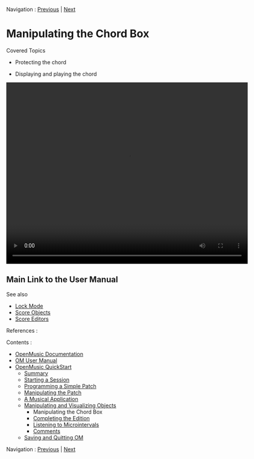 Navigation : [Previous](5_CompletEdition "page
précédente\(Manipulating and Visualizing Objects\)") | [Next](5bComplete "Next\(Completing the Edition\)")


# Manipulating the Chord Box

Covered Topics

  * Protecting the chord

  * Displaying and playing the chord 
  
<video width="640" height="480" controls>
  <source src="../videos/5aChord.mp4" type="video/mp4">
</video>
  

## Main Link to the User Manual

See also

  * [Lock Mode](LockMode)
  * [Score Objects](ScoreObjects)
  * [Score Editors](ScoreEditors)

References :

Contents :

  * [OpenMusic Documentation](OM-Documentation)
  * [OM User Manual](OM-User-Manual)
  * [OpenMusic QuickStart](QuickStart-Chapters)
    * [Summary](Intro_1)
    * [Starting a Session](1_StartSession)
    * [Programming a Simple Patch](2_progpatch)
    * [Manipulating the Patch](3ManipPatch)
    * [A Musical Application](4_MusicalAp)
    * [Manipulating and Visualizing Objects](5_CompletEdition)
      * Manipulating the Chord Box
      * [Completing the Edition](5bComplete)
      * [Listening to Microintervals](5cComplete)
      * [Comments](5dComplete)
    * [Saving and Quitting OM](6_Quit)

Navigation : [Previous](5_CompletEdition "page
précédente\(Manipulating and Visualizing Objects\)") | [Next](5bComplete "Next\(Completing the Edition\)")

